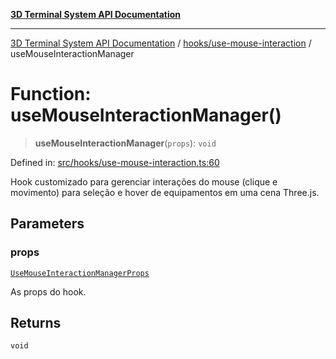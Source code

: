 [**3D Terminal System API Documentation**](../../../README.md)

***

[3D Terminal System API Documentation](../../../README.md) / [hooks/use-mouse-interaction](../README.md) / useMouseInteractionManager

# Function: useMouseInteractionManager()

> **useMouseInteractionManager**(`props`): `void`

Defined in: [src/hooks/use-mouse-interaction.ts:60](https://github.com/Dicommunitas/ThreeJS_Terminal_3D/blob/7e8c963a689af2f4b56042f0dd4bd67cbf96b13b/src/hooks/use-mouse-interaction.ts#L60)

Hook customizado para gerenciar interações do mouse (clique e movimento)
para seleção e hover de equipamentos em uma cena Three.js.

## Parameters

### props

[`UseMouseInteractionManagerProps`](../interfaces/UseMouseInteractionManagerProps.md)

As props do hook.

## Returns

`void`
